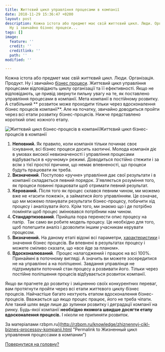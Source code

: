 ```yaml
---
title: Життєвий цикл управління процесами в компанії
date: 2018-11-29 15:36:47 +0200
layout: post
description: Кожна істота або предмет має свій життєвий цикл. Люди. Організація. Продукт.
  Ну і звичайно бізнес процеси...
tags: []
image:
  feature: ''
  credit: ''
  creditlink: ''
  path: ''
modified: ''

---
```

Кожна істота або предмет має свій життєвий цикл. Люди. Організація. Продукт. Ну і звичайно [бізнес процеси][1]. Життєвий цикл управління процесами відповідають циклу організації та її ефективності. Якщо не відповідають, це привід звернути пильну увагу на те, як поставлено управління процесами в компанії. Мета компанії в постійному розвитку. А стабільний ** розвиток може проходити тільки через вдосконалення бізнес процесів компанії**. Але на початку, звичайно доводиться пройти через всі етапи розвитку бізнес-процесів. Нижче представлено короткий опис кожного етапу.

![Життєвий цикл бізнес-процесів в компанії][2]Життєвий цикл бізнес-процесів в компанії

1. **Неповний.** Як правило, коли компанія тільки починає своє існування, всі бізнес процеси досить хаотичні. Молода компанія діє в умовах високої невизначеності і управління процесами відбувається в «ручному» режимі. Доводиться постійно стежити і за всім з тієї простої причини, що немає впевненості, що процеси будуть працювати як треба.
2. **Визначений**. Поступово «ручне» управління дає свої результати і в компанії складається певний порядок. З'являється розуміння того, як процеси повинні працювати щоб отримати певний результат.
3. **Керований.** Після того як процес склався певним чином, ми можемо вже не «гасити пожежі», а займатися його управлінням. Це означає, що ми можемо планувати результати бізнес-процесу, побачити хід процесу і аналізувати його. Крім того, ми знаємо що і де потрібно поміняти щоб процес змінювався потрібним нам чином.
4. **Стандартизований**. Прийшла пора перенести опис процесу на папір.  Так само ви робите модель процесу. Це необхідно для того, щоб полегшити аналіз і дозволити іншим учасникам керувати процесом.
5. **Визначений.** На даному етапі відомі всі параметри, [характеристики][3] і значення бізнес процесів. Ви впевнені в результатах процесу і можете сміливо сказати, що «все йде за планом».
6. **Вдосконалюваний**.  Процес налагоджений і працює на всі 100%. Принаймні в поточному вигляді. А значить ви можете зосередитися не на управлінні а на поліпшенні. Завдання управлінця не підтримувати поточний стан процесу а розвивати його. Тільки через постійне поліпшення процесів відбувається розвиток компанії.

Якщо ви прагнете до розвитку і зміцненню своїх конкурентних переваг, вам протягнути пройти через всі етапи життєвого циклу бізнес процесів. Найчастіше багато нехтують етапом вдосконалення бізнес-процесів. Вважається що якщо процес працює, його не треба чіпати. Але такий шлях веде лише до зупинки розвитку і деградації компанії на ринку. Будь-якої компанії **необхідно якомога швидше досягти етапу вдосконалення процесів.** І ніколи не припиняти розвиток.

За матеріалами  rzbpm.ru](http://rzbpm.ru/knowledge/zhiznennyj-cikl-biznes-processov-kompanii.html "Permalink to Жизненный цикл управления процессами в компании")

[Повернутися на головну?][4]

[1]: http://rzbpm.ru/knowledge/pravilnyj-biznes-process-eto-osnova-otlichnyx-rezultatov.html "Правильний бізнес процес це основа відмінних результатів"
[2]: http://rzbpm.ru/wp-content/uploads/2013/08/Жизненный-цикл-процесса-1024x301.png
[3]: http://rzbpm.ru/knowledge/osnovy-biznes-processov-dekompoziciya-i-xarakteristiki.html "Основи бізнес-процесів. Декомпозиція і характеристики."
[4]: https://vokov.treba.tk

